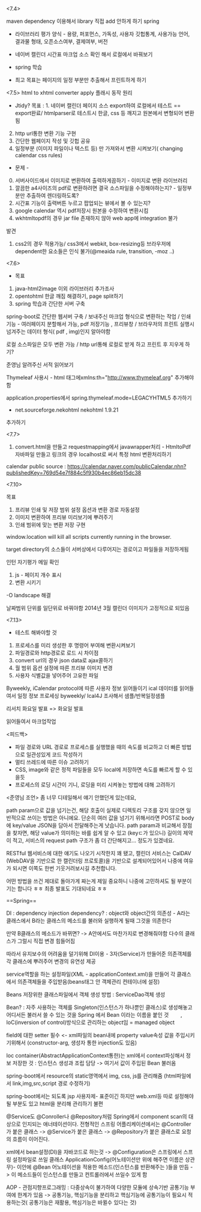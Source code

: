 <7.4>

maven dependency 이용해서 library 직접 add 안하게 하기
spring

- 라이브러리 평가 양식 - 
용량, 퍼포먼스, 가독성, 사용자 깃헙통계, 사용가능 언어, 결과물 형태, 오픈소스여부, 결제여부, 버전

- 네이버 캘린더 시간표 마크업 소스 확인 해서 로컬에서 바꿔보기
- spring 학습
- 최고 목표는 페이지의 일정 부분만 추출해서 프린트하게 하기

<7.5>
html to xhtml converter apply
플래시 동작 원리
- Jtidy?
목표 : 1. 네이버 캘린더 페이지 소스 export하여 로컬에서 테스트 == export완료/ htmlparser로 테스트시 한글, css 등 깨지고 원본에서 변형되어 변환됨
2. http url통한 변환 기능 구현
3. 간단한 웹페이지 작성 및 깃헙 공유
4. 일정부분 (이미지 파일이나 텍스트 등) 만 가져와서 변환 시켜보기( changing calendar css rules)

- 문제 -
0. 서버사이드에서 이미지로 변환하여 출력하게끔하기 - 이미지로 변환 라이브러리
1. 깔끔한 a4사이즈의 pdf로 변환하려면 결국 소스파일을 수정해야하는지? - 일정부분만 추출하여 렌더링하도록?
2. 시간표 기능이 출력버튼 누르고 팝업되는 뷰에서 볼 수 있는지?
3. google calendar 역시 pdf저장시 원본을 수정하여 변환시킴
4. wkhtmltopdf의 경우 jar file 존재하지 않아 web app에 integration 불가

발견
1. css2의 경우 적용가능/ css3에서 webkit, box-resizing등 브라우저에 dependent한 요소들은 인식 불가(@meaida rule, transition, -moz ..)

<7.6>

- 목표
1. java-html2image 이외 라이브러리 추가조사
2. opentohtml 한글 깨짐 해결하기, page split하기
3. spring 학습과 간단한 서버 구축

spring-boot로 간단한 웹서버 구축 / 보내주신 마크업 형식으로 변환하는 작업 / 인쇄 기능 - 여러페이지 분할해서 가능,  pdf 저장기능 , 프리뷰창 / 브라우저의 프린트 실행시 넘겨주는 데이터 형식( pdf , img)인지 알아야함

로컬 소스파일은 모두 변환 가능 / http url통해 로컬로 받게 하고 프린트 후 지우게 하기?

준영님 알려주신 서적 읽어보기

Thymeleaf 사용시 - html 태그에xmlns:th="http://www.thymeleaf.org" 추가해야함

application.properties에서 spring.thymeleaf.mode=LEGACYHTML5 추가하기
+ <dependency>
			<groupId>net.sourceforge.nekohtml</groupId>
			<artifactId>nekohtml</artifactId>
			<version>1.9.21</version>
		</dependency>
추가하기

<7.7>

1. convert.html을 만들고 requestmapping에서 javawrapper처리 - HtmltoPdf자바파일 만들고 링크의 경우 localhost로 써서 특정 html 변환처리하기

calendar public source : https://calendar.naver.com/publicCalendar.nhn?publishedKey=769d54e7f884c5f930b4ec86eb15dc38

<7.10>

목표
1. 프리뷰 인쇄 및 저장 범위 설정 옵션과 변환 경로 자동설정
2. 이미지 변환하여 프리뷰 미리보기에 뿌려주기
3. 인쇄 범위에 맞는 변환 저장 구현

window.location will kill all scripts currently running in the browser.

target directory의 소스들이 서버상에서 다루어지는 경로이고 파일들을 저장하게됨


인턴 자기평가 메일 확인

1. js - 페이지 개수 표시
2. 변환 시키기

-O landscape 해결

날짜범위 단위를 일단위로 바꿔야함
2014년 3월 캘린더 이미지가 고정적으로 되있음


<7.13>

- 테스트 해봐야할 것
1. 프로세스를 미리 생성한 후 명령어 부여해 변환시켜보기
2. 파일경로와 http경로로 로드 시 차이점
3. convert url의 경우 json data로 ajax콜하기
4. 월 범위 옵션 설정에 따른 프리뷰 이미지 변경
5.  사용자 식별값을 넣어주어 고유한 파일

Byweekly, iCalendar protocol에 따른 사용자 정보 읽어들이기
ical 데이터를 읽어들여서 일정 정보 프로세싱 byweekly/ Ical4J 조사해서 샘플/반복일정샘플 

리서치 화요일 발표 => 화요일 발표 

읽어들여서 마크업작업


<피드백>
- 파일 경로와 URL 경로로 프로세스를 실행했을 때의 속도를 비교하고 더 빠른 방법으로 일관성있게 코드 작성하기
- 멀티 쓰레드에 따른 이슈 고려하기
- CSS, image와 같은 정적 파일들을 모두 local에 저장하면 속도를 빠르게 할 수 있을듯
- 프로세스의 로딩 시간이 기니, 로딩을 미리 시켜놓는 방법에 대해 고려하기

<준영님 조언>
좀 너무 디테일해서 얘기 안했던게 있는데요,

path param으로 값을 넘기는건, 해당 호출이 실제로 디렉토리 구조를 갖지 않으면 일반적으로 쓰이는 방법은 아니에요.
단순히 여러 값을 넘기기 위해서라면 POST로 body에 key/value JSON을 담아서 전달해주는게 낫습니다.
path param과 비교해서 장점을 찾자면, 해당 value가 의미하는 바를 쉽게 알 수 있고 (keyㄷ가 있으니)
길이의 제약이 적고, 서비스의 request path 구조가 좀 더 간단해지고... 정도가 있겠네요. 

RESTful 웹서비스에 대한 얘기도 나오기 시작한지 꽤 됐고, 캘린더 서비스는 CalDAV (WebDAV을 기반으로 한 캘린더링 프로토콜)을 기반으로 설계되어있어서 나중에 여유가 되시면 이쪽도 한번 기웃거려보시길 추천합니다. 

어떤 방법을 쓰건 제대로 돌아가게 짜는게 제일 중요하니 나중에 고민하셔도 될 부분이기는 합니다 ㅎㅎ
최종 발표도 기대되네요 ㅎㅎ





==Spring==

DI : dependency injection
dependency? : object와 object간의 의존성 - A라는 클래스에서 B라는 클래스의 메소드를 불러와 실행하게 될때 그것을 의존한다

만약 B클래스의 메소드가 바뀌면? -> A안에서도 마찬가지로 변경해줘야함 다수의 클래스가 그럴시 직접 변경 힘들어짐

따라서 유지보수의 어려움을 덜기위해 DI이용 - 3자(Service)가 만들어준 의존객체를 각 클래스에 뿌려주어 변경의 유연성 제공

service역할을 하는 설정파일(XML - applicationContext.xml)을 만들어 각 클래스에서 의존객체들을 주입받음(beans태그 안 객체관리 컨테이너에 설정)

Beans 저장위한 클래스파일에서 객체 생성 방법 : ServiceDao객체 생성

Bean? : 자주 사용하는 객체를 Singleton(인스턴스가 하나뿐인 클래스)로 생성해놓고 어디서든 불러서 쓸 수 있는 것을 Spring 에서 Bean 이라는 이름을 붙인 것
        , IoC(inversion of control)방식으로 관리하는 object임 = managed object

field에 대한 setter 필수 <- xml파일의 bean내에 property value속성 값을 주입시키기위해서 (constructor-arg, 생성자 통한 injection도 있음)

Ioc container(AbstractApplicationContext통한)는 xml에서 context파싱해서 정보 저장한 것 : 인스턴스 생성과 조립 담당 -> 여기서 값이 주입된 Bean 불러옴

spring-boot에서 resource의 static영역에서 img, css, js를 관리해줌 (html파일에서 link,img,src,script 경로 수정하기)

spring-boot에서는 되도록 jsp 사용자제- 표준이긴 하지만 web.xml등 따로 설정해야될 부분도 있고 html을 분리해 관리하기 불편

@Service도 @Conroller나 @Repository처럼 Spring에서 component scan의 대상으로 인지되는 애너테이션이다. 전형적인 스프링 어플리케이션에서는 @Controller가 붙은 클래스 -> @Service가 붙은 클래스 -> @Repository가 붙은 클래스로 요청의 흐름이 이어진다.

xml에서 bean설정(DI)을 자바코드로 하는것 -> @Configuration은 스프링에서 스프링 설정파일로 쓰일 클래스 ApplicationConfig(어노테이션만 위에 해주면 이름은 상관무)- 이안에 @Bean 어노테이션을 적용한 메소드(인스턴스를 반환해주는 )들을 만듬 -> 이 메소드들이 인스턴스를 만들고 컨트롤러에서 쓰일수 있게 함

AOP - 관점지향프로그래밍 : 다중상속이 불가하여 다양한 모듈에 상속기반 공통기능 부여에 한계가 있음 -> 공통기능, 핵심기능을 분리하고 핵심기능에 공통기능이 필요시 적용하는것( 공통기능은 재활용, 핵심기능은 바뀔수 있다는 것)

